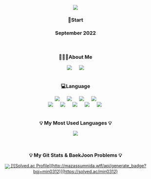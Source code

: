 <div align="center"> <img src="https://capsule-render.vercel.app/api?type=waving&height=200&color=0:E9B2BC,100:B2B5E9&text=MinKyung-Keum&fontColor=ffffff&fontSize=70&fontAlignY=35"/>
</div>

<h3 align="center">🏁Start<h3>
<p align="center">September 2022</p>
   
<br/>

<h3 align="center">👩🏻‍💻About Me</h3>
<div align="center">
  <a href="https://www.instagram.com/gold__99k/" target="instagram"><img src="https://img.shields.io/badge/Instagram-E9B2BD?style=flat-square&logo=instagram&logoColor=white" style="height : auto; margin-left : 10px; margin-right : 10px;"/></a>
  <a href="https://www.notion.so/minkyung-portfolio/MinKyung-Keum-809f40509989463b9fe3736762496849" target="notion"><img src="https://img.shields.io/badge/Notion-5E5E5E?style=flat-square&logo=Notion&logoColor=white" style="height : auto; margin-left : 10px; margin-right : 10px;"/></a>
</div>
   
<br/>
  
<h3 align="center">💻Language</h3>
<div align="center">
  <img src="https://img.shields.io/badge/HTML5-E34F26?style=flat-square&logo=HTML5&logoColor=white" style="height : auto; margin-left : 10px; margin-right : 10px;"/>
  <img src="https://img.shields.io/badge/CSS3-1572B6?style=flat-square&logo=CSS3&logoColor=white" style="height : auto; margin-left : 10px; margin-right : 10px;"/>
  <img src="https://img.shields.io/badge/JavaScript-F7DF1E?style=flat-square&logo=JavaScript&logoColor=white" style="height : auto; margin-left : 10px; margin-right : 10px;"/>
  <img src="https://img.shields.io/badge/React-61DAFB?style=flat-square&logo=React&logoColor=white" style="height : auto; margin-left : 10px; margin-right : 10px;"/>
  <br/>
  <img src="https://img.shields.io/badge/Python-3776AB?style=flat-square&logo=Python&logoColor=white" style="height : auto; margin-left : 10px; margin-right : 10px;"/>
  <img src="https://img.shields.io/badge/R-276DC3?style=flat-square&logo=R&logoColor=white" style="height : auto; margin-left : 10px; margin-right : 10px;"/></a>
  <img src="https://img.shields.io/badge/SQL-312F61?style=flat-square&logo=MySQL&logoColor=white" style="height : auto; margin-left : 10px; margin-right : 10px;"/></a>
  <img src="https://img.shields.io/badge/Java-007396?style=flat-square&logo=Java&logoColor=white" style="height : auto; margin-left : 10px; margin-right : 10px;"/>
  <img src="https://img.shields.io/badge/SpringBoot-6DB33F?style=flat-square&logo=SpringBoot&logoColor=white" style="height : auto; margin-left : 10px; margin-right : 10px;"/>&nbsp;
</div>

<br>

<h3 align="center">💡 My Most Used Languages 💡</h3>
<p align="center">
  <a href="https://github.com/min0312">
    <img align="center" src="https://github-readme-stats.vercel.app/api/top-langs/?username=min0312&layout=compact&show_icons=true&show_owner=true&hide_title=true&theme=none&hide=io" />
  </a>
</p>

<br>

<h3 align="center">💡 My Git Stats & BaekJoon Problems 💡</h3>
<p align="center">
  <a href="https://github.com/min0312">
    <img align="center" src="https://github-readme-stats.vercel.app/api?username=min0312&hide=none&hide_title=true&show_icons=true&include_all_commits=false&theme=none" />
     [![Solved.ac Profile](http://mazassumnida.wtf/api/generate_badge?boj=min0312)](https://solved.ac/min0312)
  </a>
</p>
   
<!--
**min0312/min0312** is a ✨ _special_ ✨ repository because its `README.md` (this file) appears on your GitHub profile.

Here are some ideas to get you started:

- 🔭 I’m currently working on ...
- 🌱 I’m currently learning ...
- 👯 I’m looking to collaborate on ...
- 🤔 I’m looking for help with ...
- 💬 Ask me about ...
- 📫 How to reach me: ...
- 😄 Pronouns: ...
- ⚡ Fun fact: ...

![trophy](https://github-profile-trophy.vercel.app/?username=min0312)](https://github.com/ryo-ma/github-profile-trophy)

![min0312's github stats](https://github-readme-stats.vercel.app/api?username=min0312&show_icons=true)
![min0312's github stats](https://github-readme-stats.vercel.app/api/top-langs/?username=min0312&show_icons=true&hide_border=true&title_color=004386&icon_color=004386&layout=compact)](https://github.com/min0312)

-->
